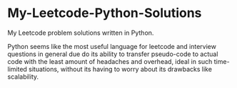 # My-Leetcode-Python-Solutions
My Leetcode problem solutions written in Python.

Python seems like the most useful language for leetcode and interview questions in general due do its ability to transfer pseudo-code to actual code with the least amount of headaches and overhead, ideal in such time-limited situations, without its having to worry about its drawbacks like scalability.
